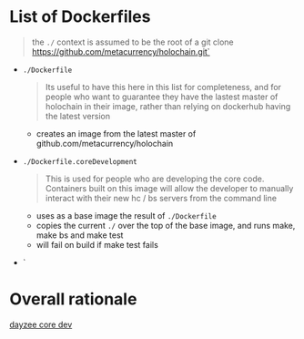 # List of Dockerfiles
> the `./` context is assumed to be the root of a 
> git clone https://github.com/metacurrency/holochain.git`

* `./Dockerfile`
  > Its useful to have this here in this list for completeness, and for people who want to guarantee they have the lastest master of holochain in their image, rather than relying on dockerhub having the latest version
  * creates an image from the latest master of github.com/metacurrency/holochain
* `./Dockerfile.coreDevelopment`
  > This is used for people who are developing the core code. Containers built on this image will allow the developer to manually interact with their new hc / bs servers from the command line
  * uses as a base image the result of `./Dockerfile`
  * copies the current `./` over the top of the base image, and runs make, make bs and make test
  * will fail on build if make test fails
  
* `

# Overall rationale



[dayzee core dev](dayzeecoredev)
